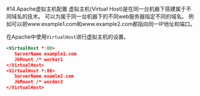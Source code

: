 #14.Apache虚拟主机配置
虚拟主机(Virtual Host)是在同一台机器下搭建属于不同域名的技术。 可以为属于同一台机器下的不同web服务器指定不同的域名。
例如可以把www.example1.com和www.example2.com都指向同一IP地址和端口。

在Apache中使用`VirtualHost`进行虚拟主机的设置。
```xml
<VirtualHost *:80>
   ServerName example1.com
   JkMount /* worker1
</VirtualHost>
<VirtualHost *:80>
   ServerName examle2.com
   JkMount /* worder2
</VirtualHost>
```
